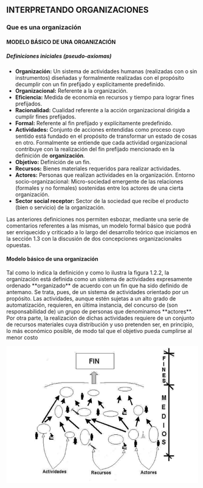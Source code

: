 <h2> INTERPRETANDO ORGANIZACIONES</h2>

<h3>Que es una organización</h3>

<h4> MODELO BÁSICO DE UNA ORGANIZACIÓN</h4>

<h5>Definiciones iniciales (pseudo-axiomas)</h5>

*  **Organización:** Un sistema de actividades humanas (realizadas con o sin instrumentos) diseñadas y formalmente realizadas con el propósito decumplir con un fin prefijado y explícitamente
predefinido.
* **Organizacional:** Referente a la organización.
* **Eficiencia:** Medida de economía en recursos y tiempo para lograr fines prefijados.
* **Racionalidad:** Cualidad referente a la acción organizacional dirigida a cumplir fines prefijados.
* **Formal:** Referente al fin prefijado y explícitamente predefinido.
* **Actividades:** Conjunto de acciones entendidas como proceso cuyo sentido está fundado en el propósito de transformar un estado de cosas en otro. Formalmente se entiende que cada actividad organizacional contribuye con la realización del
fin prefijado mencionado en la definición de **organización**.
* **Objetivo:** Definición de un fin.
* **Recursos:** Bienes materiales requeridos para realizar actividades.
* **Actores:** Personas que realizan actividades en la organización. Entorno socio-organizacional: Micro-sociedad
emergente de las relaciones (formales y no formales) sostenidas entre los actores de una cierta organización.
* **Sector social receptor:** Sector de la sociedad que recibe el producto (bien o servicio) de la organización.

Las anteriores definiciones nos permiten esbozar, mediante una serie de comentarios referentes a las mismas, un modelo formal básico que podrá ser enriquecido y criticado a lo largo del desarrollo teórico que iniciamos en la sección 1.3 con la discusión de dos concepciones organizacionales opuestas.

<h4>Modelo básico de una organización</h4>
Tal como lo indica la definición y como lo ilustra la figura 1.2.2, la organización está definida como un sistema de actividades expresamente ordenado **organizado** de acuerdo con un fin que ha sido definido de antemano. Se trata, pues, de un sistema de actividades orientado por un propósito. Las actividades, aunque estén sujetas a un alto grado de automatización,
requieren, en última instancia, del concurso de (son responsabilidad de) un grupo de personas que denominamos **actores**. Por otra parte, la realización de dichas actividades requiere de un conjunto de recursos materiales cuya distribución y uso pretenden ser, en principio, lo más económico posible, de modo tal que el objetivo pueda cumplirse al menor costo

![](vx_images/304052702846406.png)